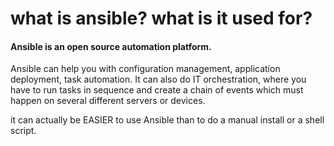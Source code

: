 # what is ansible? what is it used for?

#### Ansible is an open source automation platform.
Ansible can help you with configuration management, application deployment, task automation.
It can also do IT orchestration, where you have to run tasks in sequence
and create a chain of events which must happen on several different servers or devices.


it can actually be EASIER to use Ansible than to do a manual install or a shell script.

